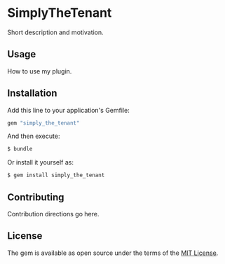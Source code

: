 # SimplyTheTenant
Short description and motivation.

## Usage
How to use my plugin.

## Installation
Add this line to your application's Gemfile:

```ruby
gem "simply_the_tenant"
```

And then execute:
```bash
$ bundle
```

Or install it yourself as:
```bash
$ gem install simply_the_tenant
```

## Contributing
Contribution directions go here.

## License
The gem is available as open source under the terms of the [MIT License](https://opensource.org/licenses/MIT).
